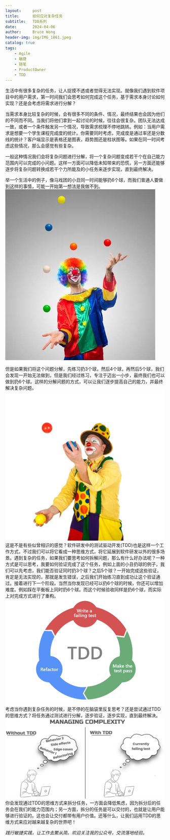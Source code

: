 ```yaml
---
layout:     post
title:      如何应对复杂任务
subtitle:   TDD系列
date:       2024-04-06
author:     Bruce Wong
header-img: img/IMG_1861.jpeg
catalog: true
tags:
    - Agile
    - 敏捷
    - 随笔
    - ProductOwner
    - TDD
---
```


生活中有很多复杂的任务，让人捉摸不透或者觉得无法实现。就像我们遇到软件项目中的用户需求，第一时间我们会思考如何完成这个任务，基于需求本身讨论如何实现？还是会考虑将需求进行分解？

当需求本身比较复杂的时候，会有很多不同的条件、情况，最终结果也会因为他们的不同而不同。当我们将他们拿到一起讨论的时候，往往会很复杂。团队无法达成一致，或者一个条件触发另一个情况，导致需求梳理不停地跳转。例如：当用户需求是想要一个学生课程完成度的统计。你需要同时考虑，完成度是通过率还是分数线的统计？客户端显示是表格还是图表，趋势图还是柱状图等。如果在同一时间考虑这些情况，那么会感觉有些复杂。

一般这种情况我们会将复杂问题进行分解，将一个复杂问题变成若干个在自己能力范围内可以完成的小问题。这样一方面可以降低未知带来的恐慌，另一方面还能够逐步将复杂问题转换成若干个力所能及的小任务来逐步实现，直到最终解决。

举一个生活中的例子，像马戏团的小丑同一时间能够扔6个球，而我们普通人要做到这样的事情，可能一开始第一想法是我做不到。
![copilot](/img/data/funny_clown7.jpeg)

但是如果我们将这个问题分解，先练习扔3个球，然后4个球，再然后5个球，我们会发现一开始无法做到，但是我们经过练习，专注于迈出一小步，最终我们也可以做到扔6个球。这样的分解问题的方式，可以让我们逐步提高自己的能力，并最终解决复杂问题。
![copilot](/img/data/funny_clown3.jpg)
这是不是有些似曾相识的感觉？软件研发中的测试驱动开发(TDD)也是这样一个工作方式，不过我们可以将它看成一种思维方式，将它延展到软件研发以外的很多场景。遇到复杂的任务，如果我们要思考如何拆解问题，那么有什么好办法呢？一种方式是可以思考，我要如何验证完成了这个任务，例如上面的小丑扔球的例子，我们可以先考虑，我们能否验证同时扔3个球？之后5个球？一开始完成这些验证，肯定是无法实现的，那就是发生错误，之后我们开始练习直到成功让这个验证通过。接着进行下一个阶段。当然当你发现已经可以扔6个球的时候，你还可以增加难度。例如踩在平衡板上同时扔6个球。而这个时候验收同样是扔6个球，而实际上对完成方式进行了重构。
![copilot](/img/data/tdd.png)
考虑当你遇到复杂任务的时候，是不停的在脑袋里反复思考？还是尝试通过TDD的思维方式？将任务通过测试进行分解，逐步验证，逐步实现，直到最终解决。
![copilot](/img/data/handle_complexity.png)
你会发现通过TDD的思维方式来拆分任务，一方面会降低焦虑，因为拆分后的任务会在我们的能力范围内；另一方面，拆分的任务是可以交付的，也就是让用户能够进行验证的。这也会让交付都带有用户价值。还等什么，让我们运用TDD的思维方式来应对越来越复杂的世界吧！

*践行敏捷实践，让工作去繁从简。欢迎关注我的公众号，交流落地经验。*